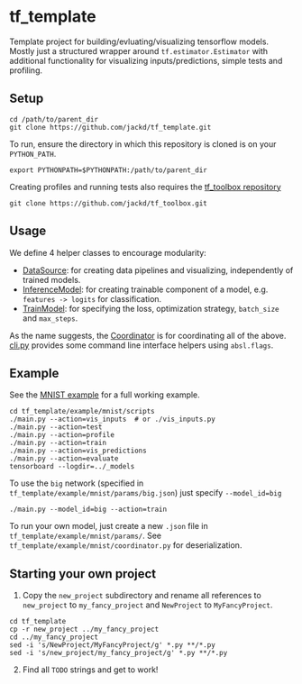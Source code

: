 # tf_template
Template project for building/evluating/visualizing tensorflow models. Mostly just a structured wrapper around `tf.estimator.Estimator` with additional functionality for visualizing inputs/predictions, simple tests and profiling.

## Setup
```
cd /path/to/parent_dir
git clone https://github.com/jackd/tf_template.git
```
To run, ensure the directory in which this repository is cloned is on your `PYTHON_PATH`.
```
export PYTHONPATH=$PYTHONPATH:/path/to/parent_dir
```

Creating profiles and running tests also requires the [tf_toolbox repository](https://github.com/jackd/tf_toolbox)
```
git clone https://github.com/jackd/tf_toolbox.git
```

## Usage
We define 4 helper classes to encourage modularity:
* [DataSource](./data_source.py): for creating data pipelines and visualizing, independently of trained models.
* [InferenceModel]('./inference_model.py'): for creating trainable component of a model, e.g. `features -> logits` for classification.
* [TrainModel]('./train_model.py'): for specifying the loss, optimization strategy, `batch_size` and `max_steps`.

As the name suggests, the [Coordinator]('./coordinator.py') is for coordinating all of the above. [cli.py](./cli.py) provides some command line interface helpers using `absl.flags`.

## Example
See the [MNIST example](./example/mnist) for a full working example.
```
cd tf_template/example/mnist/scripts
./main.py --action=vis_inputs  # or ./vis_inputs.py
./main.py --action=test
./main.py --action=profile
./main.py --action=train
./main.py --action=vis_predictions
./main.py --action=evaluate
tensorboard --logdir=../_models
```

To use the `big` network (specified in `tf_template/example/mnist/params/big.json`) just specify `--model_id=big`
```
./main.py --model_id=big --action=train
```

To run your own model, just create a new `.json` file in `tf_template/example/mnist/params/`. See `tf_template/example/mnist/coordinator.py` for deserialization.


## Starting your own project
1. Copy the `new_project` subdirectory and rename all references to `new_project` to `my_fancy_project` and `NewProject` to `MyFancyProject`.
```
cd tf_template
cp -r new_project ../my_fancy_project
cd ../my_fancy_project
sed -i 's/NewProject/MyFancyProject/g' *.py **/*.py
sed -i 's/new_project/my_fancy_project/g' *.py **/*.py
```
2. Find all `TODO` strings and get to work!
